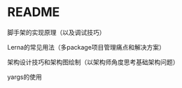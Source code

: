 # README

脚手架的实现原理（以及调试技巧）

Lerna的常见用法（多package项目管理痛点和解决方案）

架构设计技巧和架构图绘制（以架构师角度思考基础架构问题）

yargs的使用
